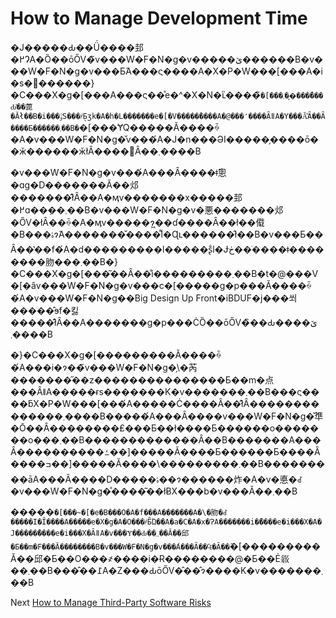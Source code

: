 # How to Manage Development Time
[//]: # (Version:1.0.0)
�J�����Ԃ��Ǘ����邽�߂ɁA�Ȍ��ōŐV�̃v���W�F�N�g�v�����ێ������B�v���W�F�N�g�v���Ƃ́A���ς����A�X�P�W���[���A�i�s�󋵂������}�C���X�g�[���A���ς��̊e�^�X�N�ւ̎����̃`�[���܂��͎����̎��Ԃ̊��蓖�Ăł��B�i���ۏؒS���҂Ƃ̖ʒk�A�h�L�������e�[�V�����̏����A�@���̒����ȂǁA�Y���Ă͂Ȃ��Ȃ����Ƃ������܂��B�`�[���ɎQ�����Ă����ꍇ�A�v���W�F�N�g�̌v���́A�J�n���ƏI�����̗����ō��ӂ������ӂłȂ����΂Ȃ��܂����B

�v���W�F�N�g�v���́A���Ȃ����ǂ̂悤�ɑg�D�������Ă��邩�������̂ł͂Ȃ��A�ӎv�������x�����邽�߂ɑ��݂��܂��B�v���W�F�N�g�v�悪�������邩�ŐV�łȂ��ꍇ�A�ӎv�����ɂ͖��ɗ����Ȃ��ł��傤�B���ۂɂ́A�������̌����͌l�Ɋւ������̂ł��B�v���Ƃ��Ȃ��̔��f�́A�d���������l�����ʂ̐l�Ɉڂ��ׂ����ǂ��������肳���܂��B�}�C���X�g�[���͂��Ȃ��̐i���������܂��B�t�@���V�[�ȃv���W�F�N�g�v���c�[�����g�p���Ă����ꍇ�́A�v���W�F�N�g��Big Design Up Front�iBDUF�j���쐬�����̂ɘf�킳�����̂ł͂Ȃ��A�������g�p���ĊȌ��ōŐV�̏��Ԃ��ێ����܂��B

�}�C���X�g�[���������Ă����ꍇ�́A���i�ɂ��̃v���W�F�N�g�̗\�芮�������̋��z���������������Ƃ��m�点���ȂǁA�����ɍs�������K�v�������܂��B���ς����ƃX�P�W���[���́A�����Ċ����Ȃ��̂ł͂Ȃ��������������܂����B�����́A���Ȃ����v���W�F�N�g�̌㔼�Ō��Ȃ��������₤���Ƃ��ł����Ƃ������o�������o���܂��B�������������Ȃ��B�������A���Ȃ����������ߑ��]�����Ă����Ƃ������Ƃ����Ȃ����ߏ��]�����Ă����\���������܂��B���������āA���Ȃ����D�����ۂ��ɂ������炸�A�v�悳�ꂽ�v���W�F�N�g�̊����͂��łɃX���b�v���Ă��܂��B

�����`�[���~�[�e�B���O�A�f���A�������A�\�肳�ꂽ�����I�Ȋ����A�����e�X�g�A�O���҂Ƃ̑Ώ��A�a�C�A�x�ɁA�������i�̃����e�i���X�A�J�����̃����e�i���X�ȂǁA�v���Ɏ��Ԃ��܂܂��Ă��邱�Ƃ��m�F���Ă��������B�v���W�F�N�g�v���́A���Ȃ��₠�Ȃ��̃`�[���������Ă��邱�Ƃ��O���҂����i�Ɍ��������@�Ƃ��Ė𗧂��܂��B���̂��߁A�Z���ԂōŐV�̂��̂ɂ����K�v�������܂��B

Next [How to Manage Third-Party Software Risks](02-How-to-Manage-Third-Party-Software-Risks.md)
